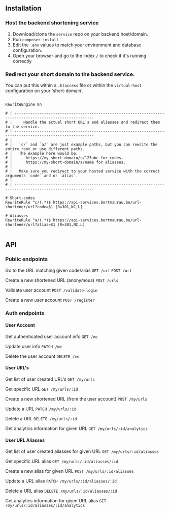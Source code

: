 

## Installation

### Host the backend shortening service

1. Download/clone the `service` repo on your backend host/domain.
2. Run `composer install`
3. Edit the `.env` values to match your environment and database configuration.
4. Open your browser and go to the index `/` to check if it's running correctly


### Redirect your short domain to the backend service.

You can put this within a `.htaccess` file or within the `virtual-host` configuration on your 'short-domain'.

```

RewriteEngine On

# | ---------------------------------------------------------------------------------------------------------
# |     Handle the actual short URL's and aliasses and redirect them to the service.
# | ---------------------------------------------------------------------------------------------------------
# |
# |   `c/` and `a/` are just example paths, but you can rewrite the entire root or use different paths.
# |   The example here would be: 
# |      https://my-short-domain/c/123abc for codes. 
# |      https://my-short-domain/a/name for aliasses.
# |
# |   Make sure you redirect to your hosted service with the correct arguments `code` and or `alias`.
# |
# | ---------------------------------------------------------------------------------------------------------

# Short-codes
RewriteRule ^c/(.*)$ https://api-services.bertmaurau.be/url-shortener/url?code=$1 [R=301,NC,L]

# Aliasses
RewriteRule ^a/(.*)$ https://api-services.bertmaurau.be/url-shortener/url?alias=$1 [R=301,NC,L]


```

## API

### Public endpoints

Go to the URL matching given code/alias
`GET /url`
`POST /url`

Create a new shortened URL (anonymous)
`POST /urls  `

Validate user account
`POST /validate-login`

Create a new user account
`POST /register`

### Auth endpoints

#### User Account

Get authenticated user account info
`GET /me`

Update user info
`PATCH /me`

Delete the user account
`DELETE /me`

#### User URL's

Get list of user created URL's 
`GET /my/urls`

Get specific URL
`GET /my/urls/:id`

Create a new shortened URL (from the user account)
`POST /my/urls`

Update a URL
`PATCH /my/urls/:id`

Delete a URL
`DELETE /my/urls/:id`

Get analytics information for given URL
`GET /my/urls/:id/analytics`

#### User URL Aliasses

Get list of user created aliasses for given URL
`GET /my/urls/:id/aliasses`

Get specific URL alias
`GET /my/urls/:id/aliasses/:id`

Create a new alias for given URL
`POST /my/urls/:id/aliasses`

Update a URL alias
`PATCH /my/urls/:id/aliasses/:id`

Delete a URL alias
`DELETE /my/urls/:id/aliasses/:id`

Get analytics information for given URL alias
`GET /my/urls/:id/aliasses/:id/analytics`